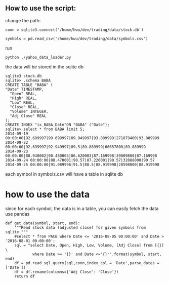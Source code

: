 ## How to use the script:

change the path:


```
conn = sqlite3.connect('/home/hwu/dev/trading/data/stock.db')
```


```
symbols = pd.read_csv('/home/hwu/dev/trading/data/symbols.csv')
```


run 

```
python ./yahoo_data_loader.py
```


the data will be stored in the sqlite db


```
sqlite3 stock.db
sqlite> .schema BABA
CREATE TABLE "BABA" (
"Date" TIMESTAMP,
  "Open" REAL,
  "High" REAL,
  "Low" REAL,
  "Close" REAL,
  "Volume" INTEGER,
  "Adj Close" REAL
);
CREATE INDEX "ix_BABA_Date"ON "BABA" ("Date");
sqlite> select * from BABA limit 5;
2014-09-19 00:00:00|92.699997|99.699997|89.949997|93.889999|271879400|93.889999
2014-09-22 00:00:00|92.699997|92.949997|89.5|89.889999|66657800|89.889999
2014-09-23 00:00:00|88.940002|90.480003|86.620003|87.169998|39009800|87.169998
2014-09-24 00:00:00|88.470001|90.57|87.220001|90.57|32088000|90.57
2014-09-25 00:00:00|91.089996|91.5|88.5|88.919998|28598000|88.919998
```

each symbol in symbols.csv will have a table in sqlite db



# how to use the data

since for each symbol, the data is in a table, you can easily fetch the data use pandas

```
def get_data(symbol, start, end):
    """Read stock data (adjusted close) for given symbols from sqlite."""
    #select * from PACB where Date <= '2016-08-05 00:00:00' and Date > '2016-08-01 00:00:00';
    sql = "select Date, Open, High, Low, Volume, [Adj Close] from [{}] \
            where Date >= '{}' and Date <='{}'".format(symbol, start, end)
    df = pd.read_sql_query(sql,conn,index_col = 'Date',parse_dates = ['Date'])
    df = df.rename(columns={'Adj Close': 'Close'})
    return df
```

